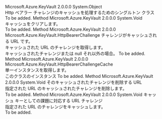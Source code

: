 <Type Name="HttpBearerChallengeCache" FullName="Microsoft.Azure.KeyVault.HttpBearerChallengeCache">
  <TypeSignature Language="C#" Value="public sealed class HttpBearerChallengeCache" />
  <TypeSignature Language="ILAsm" Value=".class public auto ansi sealed beforefieldinit HttpBearerChallengeCache extends System.Object" />
  <TypeSignature Language="DocId" Value="T:Microsoft.Azure.KeyVault.HttpBearerChallengeCache" />
  <TypeSignature Language="VB.NET" Value="Public NotInheritable Class HttpBearerChallengeCache" />
  <TypeSignature Language="F#" Value="type HttpBearerChallengeCache = class" />
  <AssemblyInfo>
    <AssemblyName>Microsoft.Azure.KeyVault</AssemblyName>
    <AssemblyVersion>2.0.0.0</AssemblyVersion>
  </AssemblyInfo>
  <Base>
    <BaseTypeName>System.Object</BaseTypeName>
  </Base>
  <Interfaces />
  <Docs>
    <summary>
            Http ベアラー チャレンジのキャッシュを処理するためのシングルトン クラス
            </summary>
    <remarks>To be added.</remarks>
  </Docs>
  <Members>
    <Member MemberName="Clear">
      <MemberSignature Language="C#" Value="public void Clear ();" />
      <MemberSignature Language="ILAsm" Value=".method public hidebysig instance void Clear() cil managed" />
      <MemberSignature Language="DocId" Value="M:Microsoft.Azure.KeyVault.HttpBearerChallengeCache.Clear" />
      <MemberSignature Language="VB.NET" Value="Public Sub Clear ()" />
      <MemberSignature Language="F#" Value="member this.Clear : unit -&gt; unit" Usage="httpBearerChallengeCache.Clear " />
      <MemberType>Method</MemberType>
      <AssemblyInfo>
        <AssemblyName>Microsoft.Azure.KeyVault</AssemblyName>
        <AssemblyVersion>2.0.0.0</AssemblyVersion>
      </AssemblyInfo>
      <ReturnValue>
        <ReturnType>System.Void</ReturnType>
      </ReturnValue>
      <Parameters />
      <Docs>
        <summary>
            キャッシュをクリアします。
            </summary>
        <remarks>To be added.</remarks>
      </Docs>
    </Member>
    <Member MemberName="GetChallengeForURL">
      <MemberSignature Language="C#" Value="public Microsoft.Azure.KeyVault.HttpBearerChallenge GetChallengeForURL (Uri url);" />
      <MemberSignature Language="ILAsm" Value=".method public hidebysig instance class Microsoft.Azure.KeyVault.HttpBearerChallenge GetChallengeForURL(class System.Uri url) cil managed" />
      <MemberSignature Language="DocId" Value="M:Microsoft.Azure.KeyVault.HttpBearerChallengeCache.GetChallengeForURL(System.Uri)" />
      <MemberSignature Language="VB.NET" Value="Public Function GetChallengeForURL (url As Uri) As HttpBearerChallenge" />
      <MemberSignature Language="F#" Value="member this.GetChallengeForURL : Uri -&gt; Microsoft.Azure.KeyVault.HttpBearerChallenge" Usage="httpBearerChallengeCache.GetChallengeForURL url" />
      <MemberType>Method</MemberType>
      <AssemblyInfo>
        <AssemblyName>Microsoft.Azure.KeyVault</AssemblyName>
        <AssemblyVersion>2.0.0.0</AssemblyVersion>
      </AssemblyInfo>
      <ReturnValue>
        <ReturnType>Microsoft.Azure.KeyVault.HttpBearerChallenge</ReturnType>
      </ReturnValue>
      <Parameters>
        <Parameter Name="url" Type="System.Uri" />
      </Parameters>
      <Docs>
        <param name="url"> チャレンジがキャッシュされる URL です。</param>
        <summary>
            キャッシュされた URL のチャレンジを取得します。
            </summary>
        <returns>キャッシュされたチャレンジまたは null それ以外の場合。</returns>
        <remarks>To be added.</remarks>
      </Docs>
    </Member>
    <Member MemberName="GetInstance">
      <MemberSignature Language="C#" Value="public static Microsoft.Azure.KeyVault.HttpBearerChallengeCache GetInstance ();" />
      <MemberSignature Language="ILAsm" Value=".method public static hidebysig class Microsoft.Azure.KeyVault.HttpBearerChallengeCache GetInstance() cil managed" />
      <MemberSignature Language="DocId" Value="M:Microsoft.Azure.KeyVault.HttpBearerChallengeCache.GetInstance" />
      <MemberSignature Language="VB.NET" Value="Public Shared Function GetInstance () As HttpBearerChallengeCache" />
      <MemberSignature Language="F#" Value="static member GetInstance : unit -&gt; Microsoft.Azure.KeyVault.HttpBearerChallengeCache" Usage="Microsoft.Azure.KeyVault.HttpBearerChallengeCache.GetInstance " />
      <MemberType>Method</MemberType>
      <AssemblyInfo>
        <AssemblyName>Microsoft.Azure.KeyVault</AssemblyName>
        <AssemblyVersion>2.0.0.0</AssemblyVersion>
      </AssemblyInfo>
      <ReturnValue>
        <ReturnType>Microsoft.Azure.KeyVault.HttpBearerChallengeCache</ReturnType>
      </ReturnValue>
      <Parameters />
      <Docs>
        <summary>
            単一インスタンスを取得します。<see cref="T:Microsoft.Azure.KeyVault.HttpBearerChallengeCache" /></summary>
        <returns>このクラスのインスタンス</returns>
        <remarks>To be added.</remarks>
      </Docs>
    </Member>
    <Member MemberName="RemoveChallengeForURL">
      <MemberSignature Language="C#" Value="public void RemoveChallengeForURL (Uri url);" />
      <MemberSignature Language="ILAsm" Value=".method public hidebysig instance void RemoveChallengeForURL(class System.Uri url) cil managed" />
      <MemberSignature Language="DocId" Value="M:Microsoft.Azure.KeyVault.HttpBearerChallengeCache.RemoveChallengeForURL(System.Uri)" />
      <MemberSignature Language="VB.NET" Value="Public Sub RemoveChallengeForURL (url As Uri)" />
      <MemberSignature Language="F#" Value="member this.RemoveChallengeForURL : Uri -&gt; unit" Usage="httpBearerChallengeCache.RemoveChallengeForURL url" />
      <MemberType>Method</MemberType>
      <AssemblyInfo>
        <AssemblyName>Microsoft.Azure.KeyVault</AssemblyName>
        <AssemblyVersion>2.0.0.0</AssemblyVersion>
      </AssemblyInfo>
      <ReturnValue>
        <ReturnType>System.Void</ReturnType>
      </ReturnValue>
      <Parameters>
        <Parameter Name="url" Type="System.Uri" />
      </Parameters>
      <Docs>
        <param name="url"> そのキャッシュされたチャレンジを削除する URL </param>
        <summary>
            指定された URL のキャッシュされたチャレンジを削除します。
            </summary>
        <remarks>To be added.</remarks>
      </Docs>
    </Member>
    <Member MemberName="SetChallengeForURL">
      <MemberSignature Language="C#" Value="public void SetChallengeForURL (Uri url, Microsoft.Azure.KeyVault.HttpBearerChallenge value);" />
      <MemberSignature Language="ILAsm" Value=".method public hidebysig instance void SetChallengeForURL(class System.Uri url, class Microsoft.Azure.KeyVault.HttpBearerChallenge value) cil managed" />
      <MemberSignature Language="DocId" Value="M:Microsoft.Azure.KeyVault.HttpBearerChallengeCache.SetChallengeForURL(System.Uri,Microsoft.Azure.KeyVault.HttpBearerChallenge)" />
      <MemberSignature Language="VB.NET" Value="Public Sub SetChallengeForURL (url As Uri, value As HttpBearerChallenge)" />
      <MemberSignature Language="F#" Value="member this.SetChallengeForURL : Uri * Microsoft.Azure.KeyVault.HttpBearerChallenge -&gt; unit" Usage="httpBearerChallengeCache.SetChallengeForURL (url, value)" />
      <MemberType>Method</MemberType>
      <AssemblyInfo>
        <AssemblyName>Microsoft.Azure.KeyVault</AssemblyName>
        <AssemblyVersion>2.0.0.0</AssemblyVersion>
      </AssemblyInfo>
      <ReturnValue>
        <ReturnType>System.Void</ReturnType>
      </ReturnValue>
      <Parameters>
        <Parameter Name="url" Type="System.Uri" />
        <Parameter Name="value" Type="Microsoft.Azure.KeyVault.HttpBearerChallenge" />
      </Parameters>
      <Docs>
        <param name="url"> キャッシュ キーとしての課題に対応する URL </param>
        <param name="value"> チャレンジ </param>
        <summary>
            指定された URL のチャレンジをキャッシュします。
            </summary>
        <remarks>To be added.</remarks>
      </Docs>
    </Member>
  </Members>
</Type>